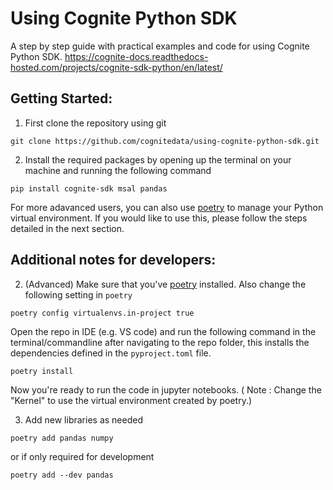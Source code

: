 # Using Cognite Python SDK

A step by step guide with practical examples and code for using Cognite Python SDK.
https://cognite-docs.readthedocs-hosted.com/projects/cognite-sdk-python/en/latest/

## Getting Started:

1. First clone the repository using git
```
git clone https://github.com/cognitedata/using-cognite-python-sdk.git
```

2. Install the required packages by opening up the terminal on your machine and running the following command 

```
pip install cognite-sdk msal pandas
```

For more adavanced users, you can also use [poetry](https://python-poetry.org/) to manage your Python virtual environment. If you would like to use this, please follow the steps detailed in the next section.

## Additional notes for developers:

2. (Advanced) Make sure that you've [poetry](https://python-poetry.org/) installed.
Also change the following setting in `poetry`
```
poetry config virtualenvs.in-project true
```
Open the repo in IDE (e.g. VS code) and run the following command in the terminal/commandline after navigating to the repo folder, this installs the dependencies defined in the `pyproject.toml` file.
```
poetry install
```

Now you're ready to run the code in jupyter notebooks. ( Note : Change the "Kernel" to use the virtual environment created by poetry.)

3. Add new libraries as needed
```
poetry add pandas numpy
```
or if only required for development
```
poetry add --dev pandas
```
